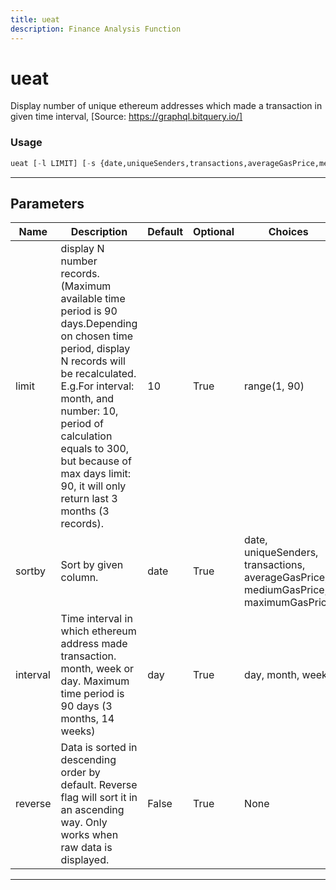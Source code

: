 ```yaml
---
title: ueat
description: Finance Analysis Function
---
```


# ueat

Display number of unique ethereum addresses which made a transaction in given time interval, [Source: https://graphql.bitquery.io/]

### Usage

```python
ueat [-l LIMIT] [-s {date,uniqueSenders,transactions,averageGasPrice,mediumGasPrice,maximumGasPrice}] [-i {day,month,week}] [-r]
```

---

## Parameters

| Name | Description | Default | Optional | Choices |
| ---- | ----------- | ------- | -------- | ------- |
| limit | display N number records. (Maximum available time period is 90 days.Depending on chosen time period, display N records will be recalculated. E.g.For interval: month, and number: 10, period of calculation equals to 300, but because of max days limit: 90, it will only return last 3 months (3 records). | 10 | True | range(1, 90) |
| sortby | Sort by given column. | date | True | date, uniqueSenders, transactions, averageGasPrice, mediumGasPrice, maximumGasPrice |
| interval | Time interval in which ethereum address made transaction. month, week or day. Maximum time period is 90 days (3 months, 14 weeks) | day | True | day, month, week |
| reverse | Data is sorted in descending order by default. Reverse flag will sort it in an ascending way. Only works when raw data is displayed. | False | True | None |

---
